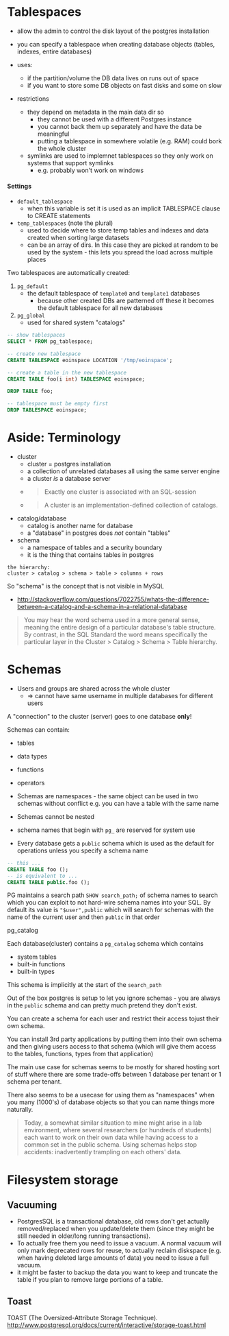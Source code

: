 # Tablespaces

* allow the admin to control the disk layout of the postgres installation
* you can specify a tablespace when creating database objects (tables, indexes, entire databases)
* uses:
    * if the partition/volume the DB data lives on runs out of space
    * if you want to store some DB objects on fast disks and some on slow

* restrictions
    * they depend on metadata in the main data dir so
        * they cannot be used with a different Postgres instance
        * you cannot back them up separately and have the data be meaningful
        * putting a tablespace in somewhere volatile (e.g. RAM) could bork the whole cluster
    * symlinks are used to implemnet tablespaces so they only work on systems that support symlinks
        * e.g. probably won't work on windows

#### Settings

* `default_tablespace`
    * when this variable is set it is used as an implicit TABLESPACE clause to CREATE statements
* `temp_tablespaces` (note the plural)
    * used to decide where to store temp tables and indexes and data created when sorting large datasets
    * can be an array of dirs. In this case they are picked at random to be
      used by the system - this lets you spread the load across multiple places

Two tablespaces are automatically created:

1. `pg_default`
    * the default tablespace of `template0` and `template1` databases
        * because other created DBs are patterned off these it becomes the default tablespace for all new databases
2. `pg_global`
    * used for shared system "catalogs"

```sql
-- show tablespaces
SELECT * FROM pg_tablespace;

-- create new tablespace
CREATE TABLESPACE eoinspace LOCATION '/tmp/eoinspace';

-- create a table in the new tablespace
CREATE TABLE foo(i int) TABLESPACE eoinspace;

DROP TABLE foo;

-- tablespace must be empty first
DROP TABLESPACE eoinspace;
```

# Aside: Terminology

* cluster
    * cluster = postgres installation
    * a collection of unrelated databases all using the same server engine
    * a cluster _is_ a database server
    * > Exactly one cluster is associated with an SQL-session
    * > A cluster is an implementation-defined collection of catalogs.
* catalog/database
    * catalog is another name for database
    * a "database" in postgres does _not_ contain "tables"
* schema
    * a namespace of tables and a security boundary
    * it is the thing that contains tables in postgres

```
the hierarchy:
cluster > catalog > schema > table > columns + rows
```

So "schema" is the concept that is not visible in MySQL

* http://stackoverflow.com/questions/7022755/whats-the-difference-between-a-catalog-and-a-schema-in-a-relational-database

> You may hear the word schema used in a more general sense, meaning the entire
> design of a particular database's table structure. By contrast, in the SQL
> Standard the word means specifically the particular layer in the
> Cluster > Catalog > Schema > Table hierarchy.


# Schemas

* Users and groups are shared across the whole cluster
    * => cannot have same username in multiple databases for different users

A "connection" to the cluster (server) goes to one database **only**!

Schemas can contain:

* tables
* data types
* functions
* operators

* Schemas are namespaces - the same object can be used in two schemas without
  conflict e.g. you can have a table with the same name
* Schemas cannot be nested
* schema names that begin with `pg_` are reserved for system use
* Every database gets a `public` schema which is used as the default for operations unless you specify a schema name

```sql
-- this ...
CREATE TABLE foo ();
-- is equivalent to ...
CREATE TABLE public.foo ();
```

PG maintains a search path `SHOW search_path;` of schema names to search which
you can exploit to not hard-wire schema names into your SQL. By default its
value is `"$user",public` which will search for schemas with the name of the
current user and then `public` in that order

pg_catalog

Each database(cluster) contains a `pg_catalog` schema which contains

* system tables
* built-in functions
* built-in types

This schema is implicitly at the start of the `search_path`

Out of the box postgres is setup to let you ignore schemas - you are always in
the `public` schema and can pretty much pretend they don't exist.

You can create a schema for each user and restrict their access tojust their
own schema.

You can install 3rd party applications by putting them into their own schema
and then giving users access to that schema (which will give them access to the
tables, functions, types from that application)

The main use case for schemas seems to be mostly for shared hosting sort of
stuff where there are some trade-offs between 1 database per tenant or 1 schema
per tenant.

There also seems to be a usecase for using them as "namespaces" when you many
(1000's) of database objects so that you can name things more naturally.

> Today, a somewhat similar situation to mine might arise in a lab environment,
> where several researchers (or hundreds of students) each want to work on
> their own data while having access to a common set in the public schema.
> Using schemas helps stop accidents: inadvertently trampling on each others'
> data.

# Filesystem storage

## Vacuuming

* PostgresSQL is a transactional database, old rows don't get actually
  removed/replaced when you update/delete them (since they might be still
  needed in older/long running transactions).
* To actually free them you need to issue a vacuum.  A normal vacuum will only
  mark deprecated rows for reuse, to actually reclaim diskspace (e.g. when
  having deleted large amounts of data) you need to issue a full vacuum.
* it might be faster to backup the data you want to keep and truncate the table
  if you plan to remove large portions of a table.

## Toast

TOAST (The Oversized-Attribute Storage Technique).
http://www.postgresql.org/docs/current/interactive/storage-toast.html
